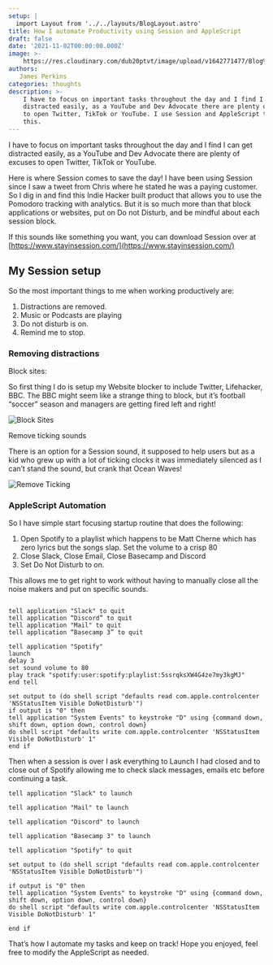 ```yaml
---
setup: |
  import Layout from '../../layouts/BlogLayout.astro'
title: How I automate Productivity using Session and AppleScript
draft: false
date: '2021-11-02T00:00:00.000Z'
image: >-
    https://res.cloudinary.com/dub20ptvt/image/upload/v1642771477/Blog%20Posts/ap0llteoc9vvmetmpjxq.webp
authors:
   James Perkins
categories: thoughts
description: >-
    I have to focus on important tasks throughout the day and I find I can get
    distracted easily, as a YouTube and Dev Advocate there are plenty of excuses
    to open Twitter, TikTok or YouTube. I use Session and AppleScript to automate
    this.
---
```


I have to focus on important tasks throughout the day and I find I can get distracted easily, as a YouTube and Dev Advocate there are plenty of excuses to open Twitter, TikTok or YouTube.

Here is where Session comes to save the day! I have been using Session since I saw a tweet from Chris where he stated he was a paying customer. So I dig in and find this Indie Hacker built product that allows you to use the Pomodoro tracking with analytics. But it is so much more than that block applications or websites, put on Do not Disturb, and be mindful about each session block.

If this sounds like something you want, you can download Session over at [https://www.stayinsession.com/](https://www.stayinsession.com/)

## My Session setup

So the most important things to me when working productively are:

1.  Distractions are removed.
2.  Music or Podcasts are playing
3.  Do not disturb is on.
4.  Remind me to stop.

<newsletter />

### Removing distractions

Block sites:

So first thing I do is setup my Website blocker to include Twitter, Lifehacker, BBC. The BBC might seem like a strange thing to block, but it’s football “soccer” season and managers are getting fired left and right!

![Block Sites](https://res.craft.do/user/full/c67cad1b-6dc6-4909-0f8e-19d468ba9fd4/doc/59247533-AA5E-4201-918F-7D232B9F4091/3C29A0B1-53F0-485A-B34C-3648672267CF_2/CleanShot%202021-11-01%20at%2015.10.58.png)

Remove ticking sounds

There is an option for a Session sound, it supposed to help users but as a kid who grew up with a lot of ticking clocks it was immediately silenced as I can’t stand the sound, but crank that Ocean Waves!

![Remove Ticking](https://res.craft.do/user/full/c67cad1b-6dc6-4909-0f8e-19d468ba9fd4/doc/59247533-AA5E-4201-918F-7D232B9F4091/32956A04-5E62-4783-9FE9-0F3189CCD1D0_2/CleanShot%202021-11-01%20at%2015.14.03.png)

### AppleScript Automation

So I have simple start focusing startup routine that does the following:

1.  Open Spotify to a playlist which happens to be Matt Cherne which has zero lyrics but the songs slap. Set the volume to a crisp 80
2.  Close Slack, Close Email, Close Basecamp and Discord
3.  Set Do Not Disturb to on.

This allows me to get right to work without having to manually close all the noise makers and put on specific sounds.

```shell

tell application "Slack" to quit
tell application “Discord” to quit
tell application "Mail" to quit
tell application “Basecamp 3” to quit

tell application "Spotify"
launch
delay 3
set sound volume to 80
play track "spotify:user:spotify:playlist:5ssrqksXW4G4ze7my3kgMJ"
end tell

set output to (do shell script "defaults read com.apple.controlcenter 'NSStatusItem Visible DoNotDisturb'")
if output is "0" then
tell application "System Events" to keystroke "D" using {command down, shift down, option down, control down}
do shell script "defaults write com.apple.controlcenter 'NSStatusItem Visible DoNotDisturb' 1"
end if

```

Then when a session is over I ask everything to Launch I had closed and to close out of Spotify allowing me to check slack messages, emails etc before continuing a task.

```shell
tell application "Slack" to launch

tell application "Mail" to launch

tell application "Discord" to launch

tell application "Basecamp 3" to launch

tell application "Spotify" to quit

set output to (do shell script "defaults read com.apple.controlcenter 'NSStatusItem Visible DoNotDisturb'")

if output is "0" then
tell application "System Events" to keystroke "D" using {command down, shift down, option down, control down}
do shell script "defaults write com.apple.controlcenter 'NSStatusItem Visible DoNotDisturb' 1"

end if
```

That’s how I automate my tasks and keep on track! Hope you enjoyed, feel free to modify the AppleScript as needed.
